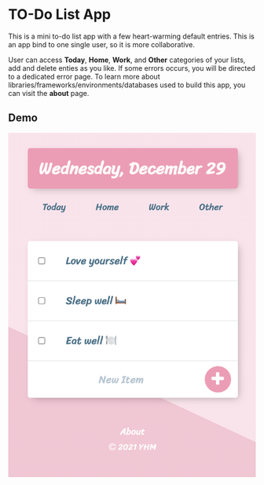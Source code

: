 # TO-Do List App

This is a mini to-do list app with a few heart-warming default entries. This is an app bind to one single user, so it is more collaborative.

User can access __Today__, __Home__, __Work__, and __Other__ categories of your lists, add and delete enties as you like. If some errors occurs, you will be directed to a dedicated error page. To learn more about libraries/frameworks/environments/databases used to build this app, you can visit the __about__ page.

## Demo

![image](/public/demo.png)
